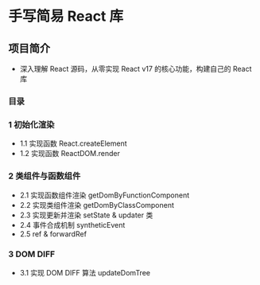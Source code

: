 # 手写简易 React 库

## 项目简介

- 深入理解 React 源码，从零实现 React v17 的核心功能，构建自己的 React 库

### 目录

### 1 初始化渲染

- 1.1 实现函数 React.createElement
- 1.2 实现函数 ReactDOM.render

### 2 类组件与函数组件

- 2.1 实现函数组件渲染 getDomByFunctionComponent
- 2.2 实现类组件渲染 getDomByClassComponent
- 2.3 实现更新并渲染 setState & updater 类
- 2.4 事件合成机制 syntheticEvent
- 2.5 ref & forwardRef

### 3 DOM DIFF

- 3.1 实现 DOM DIFF 算法 updateDomTree
